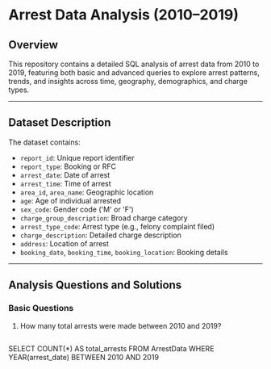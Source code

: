 # Arrest Data Analysis (2010–2019)

## Overview

This repository contains a detailed SQL analysis of arrest data from 2010 to 2019, featuring both basic and advanced queries to explore arrest patterns, trends, and insights across time, geography, demographics, and charge types.

---

## Dataset Description

The dataset contains:

- `report_id`: Unique report identifier  
- `report_type`: Booking or RFC  
- `arrest_date`: Date of arrest  
- `arrest_time`: Time of arrest  
- `area_id`, `area_name`: Geographic location  
- `age`: Age of individual arrested  
- `sex_code`: Gender code ('M' or 'F')  
- `charge_group_description`: Broad charge category  
- `arrest_type_code`: Arrest type (e.g., felony complaint filed)  
- `charge_description`: Detailed charge description  
- `address`: Location of arrest  
- `booking_date`, `booking_time`, `booking_location`: Booking details  

---

## Analysis Questions and Solutions

### Basic Questions

1. How many total arrests were made between 2010 and 2019?
   ```sql
SELECT 
COUNT(*) AS total_arrests
FROM ArrestData
WHERE YEAR(arrest_date) BETWEEN 2010 AND 2019
```
